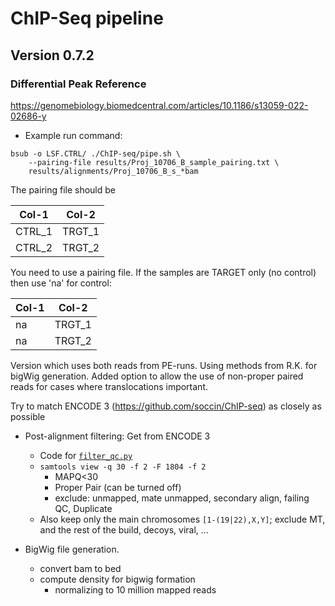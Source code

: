 # ChIP-Seq pipeline

## Version 0.7.2

### Differential Peak Reference

https://genomebiology.biomedcentral.com/articles/10.1186/s13059-022-02686-y


- Example run command:
```{bash}
bsub -o LSF.CTRL/ ./ChIP-seq/pipe.sh \
    --pairing-file results/Proj_10706_B_sample_pairing.txt \
    results/alignments/Proj_10706_B_s_*bam
```

The pairing file should be

| Col-1  | Col-2  |
|--------|--------|
| CTRL_1 | TRGT_1 |
| CTRL_2 | TRGT_2 |


You need to use a pairing file. If the samples are TARGET only (no control) then use 'na' for control:

| Col-1  | Col-2  |
|--------|--------|
|   na   | TRGT_1 |
|   na   | TRGT_2 |

Version which uses both reads from PE-runs. Using methods from R.K. for bigWig generation. Added option to allow the use of non-proper paired reads for cases where translocations important.

Try to match ENCODE 3 (https://github.com/soccin/ChIP-seq) as closely as possible

- Post-alignment filtering: Get from ENCODE 3

    - Code for [`filter_qc.py`](https://github.com/ENCODE-DCC/chip-seq-pipeline/tree/master/dnanexus/filter_qc)
    - `samtools view -q 30 -f 2 -F 1804 -f 2`
        - MAPQ<30
        - Proper Pair (can be turned off)
        - exclude: unmapped, mate unmapped, secondary align, failing QC, Duplicate
    - Also keep only the main chromosomes `[1-(19|22),X,Y]`; exclude MT, and the rest of the build, decoys, viral, ...

- BigWig file generation.

	- convert bam to bed
	- compute density for bigwig formation
		- normalizing to 10 million mapped reads

